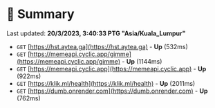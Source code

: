 # 📖 Summary
Last updated: **20/3/2023, 3:40:33 PTG "Asia/Kuala_Lumpur"**

- `GET` [https://hst.aytea.ga](https://hst.aytea.ga) - **Up** (532ms)
- `GET` [https://memeapi.cyclic.app/gimme](https://memeapi.cyclic.app/gimme) - **Up** (1144ms)
- `GET` [https://memeapi.cyclic.app](https://memeapi.cyclic.app) - **Up** (922ms)
- `GET` [https://klik.ml/health](https://klik.ml/health) - **Up** (2011ms)
- `GET` [https://dumb.onrender.com](https://dumb.onrender.com) - **Up** (762ms)
